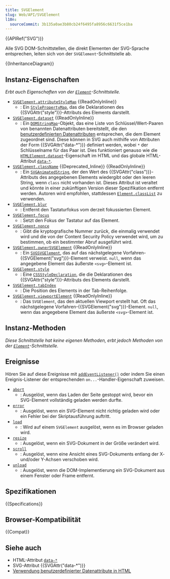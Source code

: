 ```yaml
---
title: SVGElement
slug: Web/API/SVGElement
l10n:
  sourceCommit: 3b135a0ae3b80cb24f6495fa8956c6631f5ce1ba
---
```


{{APIRef("SVG")}}

Alle SVG DOM-Schnittstellen, die direkt Elementen der SVG-Sprache entsprechen, leiten sich von der `SVGElement`-Schnittstelle ab.

{{InheritanceDiagram}}

## Instanz-Eigenschaften

_Erbt auch Eigenschaften von der [`Element`](/de/docs/Web/API/Element)-Schnittstelle._

- [`SVGElement.attributeStyleMap`](/de/docs/Web/API/SVGElement/attributeStyleMap) {{ReadOnlyInline}}
  - : Ein [`StylePropertyMap`](/de/docs/Web/API/StylePropertyMap), das die Deklarationen des {{SVGAttr("style")}}-Attributs des Elements darstellt.
- [`SVGElement.dataset`](/de/docs/Web/API/SVGElement/dataset) {{ReadOnlyInline}}
  - : Ein [`DOMStringMap`](/de/docs/Web/API/DOMStringMap)-Objekt, das eine Liste von Schlüssel/Wert-Paaren von benannten Datenattributen bereitstellt, die den [benutzerdefinierten Datenattributen](/de/docs/Learn_web_development/Howto/Solve_HTML_problems/Use_data_attributes) entsprechen, die dem Element zugeordnet sind. Diese können in SVG auch mithilfe von Attributen der Form {{SVGAttr("data-*")}} definiert werden, wobei `*` der Schlüsselname für das Paar ist. Dies funktioniert genauso wie die [`HTMLElement.dataset`](/de/docs/Web/API/HTMLElement/dataset)-Eigenschaft im HTML und das globale HTML-Attribut [`data-*`](/de/docs/Web/HTML/Global_attributes/data-*).
- [`SVGElement.className`](/de/docs/Web/API/SVGElement/className) {{Deprecated_Inline}} {{ReadOnlyInline}}
  - : Ein [`SVGAnimatedString`](/de/docs/Web/API/SVGAnimatedString), der den Wert des {{SVGAttr("class")}}-Attributs des angegebenen Elements wiedergibt oder den leeren String, wenn `class` nicht vorhanden ist. Dieses Attribut ist veraltet und könnte in einer zukünftigen Version dieser Spezifikation entfernt werden. Autoren wird empfohlen, stattdessen [`Element.classList`](/de/docs/Web/API/Element/classList) zu verwenden.
- [`SVGElement.blur`](/de/docs/Web/API/SVGElement/blur)
  - : Entfernt den Tastaturfokus vom derzeit fokussierten Element.
- [`SVGElement.focus`](/de/docs/Web/API/SVGElement/focus)
  - : Setzt den Fokus der Tastatur auf das Element.
- [`SVGElement.nonce`](/de/docs/Web/API/SVGElement/nonce)
  - : Gibt die kryptografische Nummer zurück, die einmalig verwendet wird und die von der Content Security Policy verwendet wird, um zu bestimmen, ob ein bestimmter Abruf ausgeführt wird.
- [`SVGElement.ownerSVGElement`](/de/docs/Web/API/SVGElement/ownerSVGElement) {{ReadOnlyInline}}
  - : Ein [`SVGSVGElement`](/de/docs/Web/API/SVGSVGElement), das auf das nächstgelegene Vorfahren-{{SVGElement("svg")}}-Element verweist. `null`, wenn das angegebene Element das äußerste `<svg>`-Element ist.
- [`SVGElement.style`](/de/docs/Web/API/SVGElement/style)
  - : Eine [`CSSStyleDeclaration`](/de/docs/Web/API/CSSStyleDeclaration), die die Deklarationen des {{SVGAttr("style")}}-Attributs des Elements darstellt.
- [`SVGElement.tabIndex`](/de/docs/Web/API/SVGElement/tabIndex)
  - : Die Position des Elements in der Tab-Reihenfolge.
- [`SVGElement.viewportElement`](/de/docs/Web/API/SVGElement/viewportElement) {{ReadOnlyInline}}
  - : Das `SVGElement`, das den aktuellen Viewport erstellt hat. Oft das nächstgelegene Vorfahren-{{SVGElement("svg")}}-Element. `null`, wenn das angegebene Element das äußerste `<svg>`-Element ist.

## Instanz-Methoden

_Diese Schnittstelle hat keine eigenen Methoden, erbt jedoch Methoden von der [`Element`](/de/docs/Web/API/Element)-Schnittstelle._

## Ereignisse

Hören Sie auf diese Ereignisse mit [`addEventListener()`](/de/docs/Web/API/EventTarget/addEventListener) oder indem Sie einen Ereignis-Listener der entsprechenden `on...`-Handler-Eigenschaft zuweisen.

- [`abort`](/de/docs/Web/API/SVGElement/abort_event)
  - : Ausgelöst, wenn das Laden der Seite gestoppt wird, bevor ein SVG-Element vollständig geladen werden durfte.
- [`error`](/de/docs/Web/API/SVGElement/error_event)
  - : Ausgelöst, wenn ein SVG-Element nicht richtig geladen wird oder ein Fehler bei der Skriptausführung auftritt.
- [`load`](/de/docs/Web/API/SVGElement/load_event)
  - : Wird auf einem `SVGElement` ausgelöst, wenn es im Browser geladen wird.
- [`resize`](/de/docs/Web/API/SVGElement/resize_event)
  - : Ausgelöst, wenn ein SVG-Dokument in der Größe verändert wird.
- [`scroll`](/de/docs/Web/API/SVGElement/scroll_event)
  - : Ausgelöst, wenn eine Ansicht eines SVG-Dokuments entlang der X- und/oder Y-Achsen verschoben wird.
- [`unload`](/de/docs/Web/API/SVGElement/unload_event)
  - : Ausgelöst, wenn die DOM-Implementierung ein SVG-Dokument aus einem Fenster oder Frame entfernt.

## Spezifikationen

{{Specifications}}

## Browser-Kompatibilität

{{Compat}}

## Siehe auch

- HTML-Attribut [`data-*`](/de/docs/Web/HTML/Global_attributes/data-*)
- SVG-Attribut {{SVGAttr("data-*")}}
- [Verwendung benutzerdefinierter Datenattribute in HTML](/de/docs/Learn_web_development/Howto/Solve_HTML_problems/Use_data_attributes)
